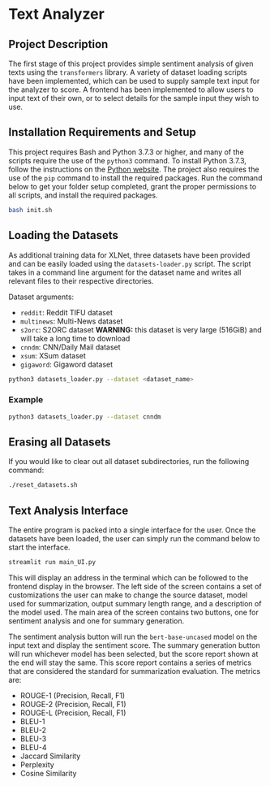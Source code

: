 # Text Analyzer

## Project Description

The first stage of this project provides simple sentiment analysis of given texts using the `transformers` library. A variety of dataset loading scripts have been implemented, which can be used to supply sample text input for the analyzer to score. A frontend has been implemented to allow users to input text of their own, or to select details for the sample input they wish to use.

## Installation Requirements and Setup

This project requires Bash and Python 3.7.3 or higher, and many of the scripts require the use of the `python3` command. To install Python 3.7.3, follow the instructions on the [Python website](https://www.python.org/downloads/). The project also requires the use of the `pip` command to install the required packages. Run the command below to get your folder setup completed, grant the proper permissions to all scripts, and install the required packages.

```bash
bash init.sh
```

## Loading the Datasets

As additional training data for XLNet, three datasets have been provided and can be easily loaded using the `datasets-loader.py` script. The script takes in a command line argument for the dataset name and writes all relevant files to their respective directories.

Dataset arguments:

- `reddit`: Reddit TIFU dataset
- `multinews`: Multi-News dataset
- `s2orc`: S2ORC dataset **WARNING:** this dataset is very large (516GiB) and will take a long time to download
- `cnndm`: CNN/Daily Mail dataset
- `xsum`: XSum dataset
- `gigaword`: Gigaword dataset

```bash
python3 datasets_loader.py --dataset <dataset_name>
```

### Example

```bash
python3 datasets_loader.py --dataset cnndm
```

## Erasing all Datasets

If you would like to clear out all dataset subdirectories, run the following command:

```bash
./reset_datasets.sh
```

## Text Analysis Interface

The entire program is packed into a single interface for the user. Once the datasets have been loaded, the user can simply run the command below to start the interface.

```bash
streamlit run main_UI.py
```

This will display an address in the terminal which can be followed to the frontend display in the browser. The left side of the screen contains a set of customizations the user can make to change the source dataset, model used for summarization, output summary length range, and a description of the model used. The main area of the screen contains two buttons, one for sentiment analysis and one for summary generation.

The sentiment analysis button will run the `bert-base-uncased` model on the input text and display the sentiment score. The summary generation button will run whichever model has been selected, but the score report shown at the end will stay the same. This score report contains a series of metrics that are considered the standard for summarization evaluation. The metrics are:

- ROUGE-1 (Precision, Recall, F1)
- ROUGE-2 (Precision, Recall, F1)
- ROUGE-L (Precision, Recall, F1)
- BLEU-1
- BLEU-2
- BLEU-3
- BLEU-4
- Jaccard Similarity
- Perplexity
- Cosine Similarity
